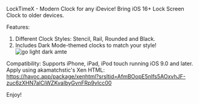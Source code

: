 LockTimeX - Modern Clock for any iDevice!
Bring iOS 16+ Lock Screen Clock to older devices.

Features:
1. Different Clock Styles: Stencil, Rail, Rounded and Black.
2. Includes Dark Mode-themed clocks to match your style!
![go light dark amte](https://github.com/user-attachments/assets/08e87aa9-911e-45f8-b3b7-f973d6bbde78)

Compatibility: 
Supports iPhone, iPad, iPod touch running iOS 9.0 and later.
Apply using akamatchstic's Xen HTML: https://havoc.app/package/xenhtml?srsltid=AfmBOopE5nlfs5AOxvhJF-zuc6zXHN7alCiWZKvaIbyGvnFRp9vIcc00

Enjoy!
